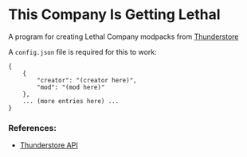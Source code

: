 # This Company Is Getting Lethal

A program for creating Lethal Company modpacks from [Thunderstore](https://thunderstore.io/c/lethal-company/)

A `config.json` file is required for this to work:

    {
        {
            "creator": "(creator here)",
            "mod": "(mod here)"
        },
        ... (more entries here) ...
    }

### References:
- [Thunderstore API](https://thunderstore.io/api/docs/)
